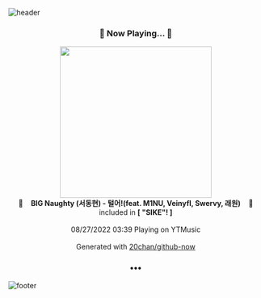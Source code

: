 ![header](https://capsule-render.vercel.app/api?type=wave&height=170&section=header&text=Hi.%20I'm%20SHIFT&fontColor=090707&fontAlignX=45&fontAlignY=65&fontSize=100)

<h3 align="center">🎵 Now Playing... 🎵</h3>
<p align="center">
  <a href="https://music.youtube.com/watch?v=GpygQthc4j4">
    <img width="300" src="https://lh3.googleusercontent.com/geEf-kwwDfJ5HYk58wr3QMGhKBHh_KSONk6xH_y0ZWlmn6riI3b_6oALR2Jb94MHHesuU3Asc8gZvTB_EA">
  </a>
  <br>
  🎵&nbsp&nbsp&nbsp <b>BIG Naughty (서동현) - 털어!(feat. M1NU, Veinyfl, Swervy, 래원)</b> &nbsp&nbsp&nbsp🎵
  <br>
  included in <b>[ "SIKE"! ]</b>
  
  <br />
  <br />
  08/27/2022 03:39 Playing on YTMusic
  <br />
  <br />
  Generated with <a href="https://github.com/20chan/github-now">20chan/github-now</a>
</p>

<h3 align="center">•••</h3>

![footer](https://capsule-render.vercel.app/api?type=wave&height=150&section=footer)

